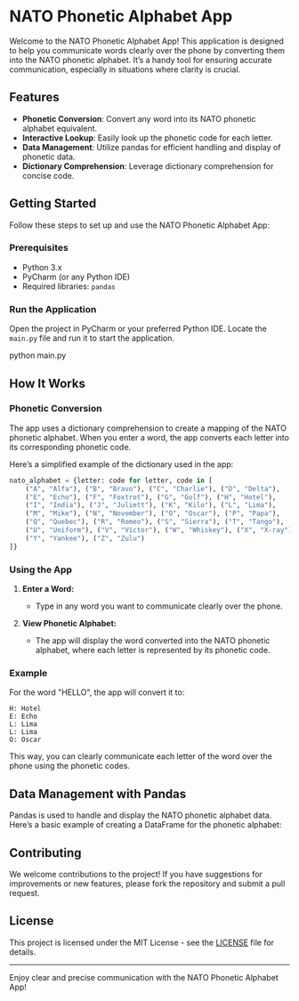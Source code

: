 
# NATO Phonetic Alphabet App

Welcome to the NATO Phonetic Alphabet App! This application is designed to help you communicate words clearly over the phone by converting them into the NATO phonetic alphabet. It’s a handy tool for ensuring accurate communication, especially in situations where clarity is crucial.

## Features

- **Phonetic Conversion**: Convert any word into its NATO phonetic alphabet equivalent.
- **Interactive Lookup**: Easily look up the phonetic code for each letter.
- **Data Management**: Utilize pandas for efficient handling and display of phonetic data.
- **Dictionary Comprehension**: Leverage dictionary comprehension for concise code.

## Getting Started

Follow these steps to set up and use the NATO Phonetic Alphabet App:

### Prerequisites

- Python 3.x
- PyCharm (or any Python IDE)
- Required libraries: `pandas`

### Run the Application

   Open the project in PyCharm or your preferred Python IDE. Locate the `main.py` file and run it to start the application.

 
   python main.py
  

## How It Works

### Phonetic Conversion

The app uses a dictionary comprehension to create a mapping of the NATO phonetic alphabet. When you enter a word, the app converts each letter into its corresponding phonetic code.

Here’s a simplified example of the dictionary used in the app:

```python
nato_alphabet = {letter: code for letter, code in [
    ("A", "Alfa"), ("B", "Bravo"), ("C", "Charlie"), ("D", "Delta"),
    ("E", "Echo"), ("F", "Foxtrot"), ("G", "Golf"), ("H", "Hotel"),
    ("I", "India"), ("J", "Juliett"), ("K", "Kilo"), ("L", "Lima"),
    ("M", "Mike"), ("N", "November"), ("O", "Oscar"), ("P", "Papa"),
    ("Q", "Quebec"), ("R", "Romeo"), ("S", "Sierra"), ("T", "Tango"),
    ("U", "Uniform"), ("V", "Victor"), ("W", "Whiskey"), ("X", "X-ray"),
    ("Y", "Yankee"), ("Z", "Zulu")
]}
```

### Using the App

1. **Enter a Word:**
   - Type in any word you want to communicate clearly over the phone.

2. **View Phonetic Alphabet:**
   - The app will display the word converted into the NATO phonetic alphabet, where each letter is represented by its phonetic code.

### Example

For the word "HELLO", the app will convert it to:

```
H: Hotel
E: Echo
L: Lima
L: Lima
O: Oscar
```

This way, you can clearly communicate each letter of the word over the phone using the phonetic codes.

## Data Management with Pandas

Pandas is used to handle and display the NATO phonetic alphabet data. Here’s a basic example of creating a DataFrame for the phonetic alphabet:

## Contributing

We welcome contributions to the project! If you have suggestions for improvements or new features, please fork the repository and submit a pull request.

## License

This project is licensed under the MIT License - see the [LICENSE](LICENSE) file for details.

---

Enjoy clear and precise communication with the NATO Phonetic Alphabet App!


